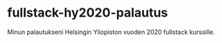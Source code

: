 # fullstack-hy2020-palautus
 Minun palautukseni Helsingin Yliopiston vuoden 2020 fullstack kurssille.
